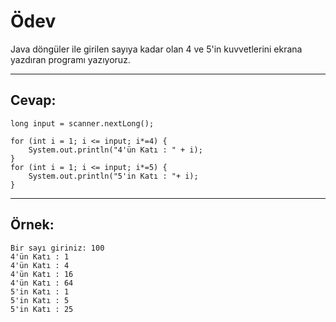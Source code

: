 # Ödev
Java döngüler ile girilen sayıya kadar olan 4 ve 5'in kuvvetlerini ekrana yazdıran programı yazıyoruz.

---

## Cevap:
    long input = scanner.nextLong();

    for (int i = 1; i <= input; i*=4) {
        System.out.println("4'ün Katı : " + i);
    }
    for (int i = 1; i <= input; i*=5) {
        System.out.println("5'in Katı : "+ i);
    }

---

## Örnek: 

    Bir sayı giriniz: 100
    4'ün Katı : 1
    4'ün Katı : 4
    4'ün Katı : 16
    4'ün Katı : 64
    5'in Katı : 1
    5'in Katı : 5
    5'in Katı : 25